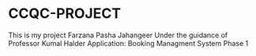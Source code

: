 # CCQC-PROJECT
This is my project Farzana Pasha Jahangeer
Under the guidance of Professor Kumal Halder
Application: Booking Managment System
Phase 1
